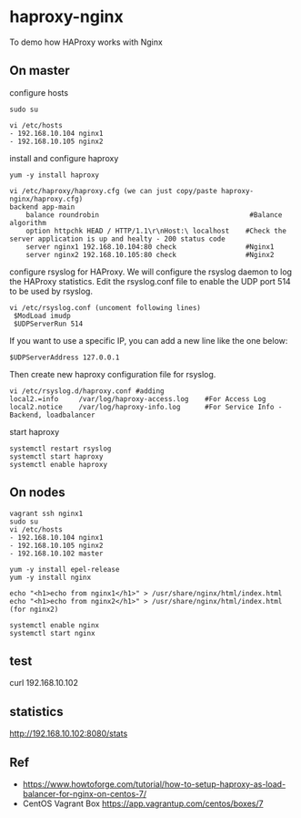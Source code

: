 # haproxy-nginx
To demo how HAProxy works with Nginx



## On master
configure hosts
```vagrant ssh master
sudo su

vi /etc/hosts
- 192.168.10.104 nginx1
- 192.168.10.105 nginx2
```

install and configure haproxy 
```
yum -y install haproxy

vi /etc/haproxy/haproxy.cfg (we can just copy/paste haproxy-nginx/haproxy.cfg)
backend app-main
    balance roundrobin                                     #Balance algorithm
    option httpchk HEAD / HTTP/1.1\r\nHost:\ localhost    #Check the server application is up and healty - 200 status code
    server nginx1 192.168.10.104:80 check                 #Nginx1
    server nginx2 192.168.10.105:80 check                 #Nginx2
```

configure rsyslog for HAProxy. We will configure the rsyslog daemon to log the HAProxy statistics. Edit the rsyslog.conf file to enable the UDP port 514 to be used by rsyslog.
```
vi /etc/rsyslog.conf (uncoment following lines)
 $ModLoad imudp
 $UDPServerRun 514
```
If you want to use a specific IP, you can add a new line like the one below:

```
$UDPServerAddress 127.0.0.1
```

Then create new haproxy configuration file for rsyslog.
```
vi /etc/rsyslog.d/haproxy.conf #adding
local2.=info     /var/log/haproxy-access.log    #For Access Log
local2.notice    /var/log/haproxy-info.log      #For Service Info - Backend, loadbalancer
```

start haproxy
```
systemctl restart rsyslog
systemctl start haproxy
systemctl enable haproxy
```

## On nodes
```
vagrant ssh nginx1
sudo su
vi /etc/hosts
- 192.168.10.104 nginx1
- 192.168.10.105 nginx2
- 192.168.10.102 master

yum -y install epel-release
yum -y install nginx

echo "<h1>echo from nginx1</h1>" > /usr/share/nginx/html/index.html 
echo "<h1>echo from nginx2</h1>" > /usr/share/nginx/html/index.html (for nginx2)

systemctl enable nginx
systemctl start nginx
```

## test
curl 192.168.10.102

## statistics
http://192.168.10.102:8080/stats

## Ref
- https://www.howtoforge.com/tutorial/how-to-setup-haproxy-as-load-balancer-for-nginx-on-centos-7/
- CentOS Vagrant Box https://app.vagrantup.com/centos/boxes/7
